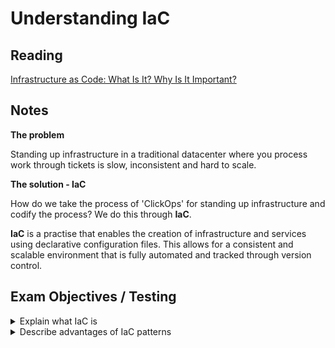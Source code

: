 # Understanding IaC

## Reading

[Infrastructure as Code: What Is It? Why Is It Important?](https://www.hashicorp.com/resources/what-is-infrastructure-as-code)

## Notes

**The problem**

Standing up infrastructure in a traditional datacenter where you process work through tickets is slow, inconsistent and hard to scale. 

**The solution - IaC**

How do we take the process of 'ClickOps' for standing up infrastructure and codify the process? We do this through **IaC**.

**IaC** is a practise that enables the creation of infrastructure and services using declarative configuration files. This allows for a consistent and scalable environment that is fully automated and tracked through version control.

## Exam Objectives / Testing

<details>
<summary>Explain what IaC is</summary>

- The practice of managing and provisioning infrastructure resources using code
</details>

<details>
<summary>Describe advantages of IaC patterns</summary>

- Automation
  - The click heavy process of standing up infrastructure can now be codified into configuration file, saving large amounts of time 
- Consistency
  - Our infrastructure should be consistent as we're using an idempotent process to stand it up
- Scalability
  - Traditional datacenters with hypervisors had limited scale by nature their manual processes 
- Version control
  - Who changed what
  - Transparency of documentation
  - Tracking the changes of the infrastructure over time
  - collaboration with the teams 
</details>
